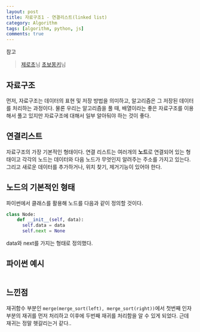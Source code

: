 ```yaml
---
layout: post
title: 자료구조1 - 연결리스트(linked list)
category: Algorithm
tags: [algorithm, python, js]
comments: true
---
```


참고
> [제로초](https://www.zerocho.com/category/Algorithm/post/58008a628475ed00152d6c4d)님
[초보몽키](https://wayhome25.github.io/cs/2017/04/17/cs-19/)님

## 자료구조
먼저, 자료구조는 데이터의 표현 및 저장 방법을 의미하고, 알고리즘은 그 저장된 데이터를 처리하는 과정이다. 물론 우리는 알고리즘을 풀 때, 배열이라는 좋은 자료구조를 이용해서 풀고 있지만 자료구조에 대해서 일부 알아둬야 하는 것이 좋다.

## 연결리스트
자료구조의 가장 기본적인 형태이다. 연결 리스트는 여러개의 **노드**로 연결되어 있는 형태이고 각각의 노드는 데이터와 다음 노드가 무엇인지 알려주는 주소를 가지고 있는다. 그리고 새로운 데이터를 추가하거나, 위치 찾기, 제거기능이 있어야 한다.

## 노드의 기본적인 형태
파이썬에서 클래스를 활용해 노드를 다음과 같이 정의할 것이다.
```python
class Node:
    def __init__(self, data):
      self.data = data
      self.next = None
```
data와 next를 가지는 형태로 정의했다.


## 파이썬 예시
```python


```

## 느낀점
재귀함수 부분인 `merge(merge_sort(left), merge_sort(right))`에서 첫번째 인자 부분의 재귀를 먼저 처리하고 이후에 두번째 재귀를 처리함을 알 수 있게 되었다. 근데 재귀는 정말 헷갈리는거 같다..
